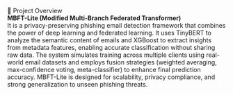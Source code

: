 📌 Project Overview
<br>
<b>MBFT-Lite (Modified Multi-Branch Federated Transformer)</b> 
<br>
It is a privacy-preserving phishing email detection framework that combines the power of deep learning and federated learning. It uses TinyBERT to analyze the semantic content of emails and XGBoost to extract insights from metadata features, enabling accurate classification without sharing raw data. The system simulates training across multiple clients using real-world email datasets and employs fusion strategies (weighted averaging, max-confidence voting, meta-classifier) to enhance final prediction accuracy. MBFT-Lite is designed for scalability, privacy compliance, and strong generalization to unseen phishing threats.

